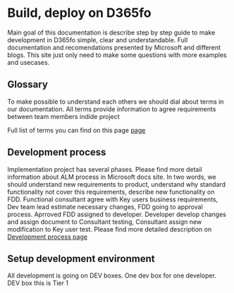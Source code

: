
# Build, deploy on D365fo

Main goal of this documentation is describe step by step guide to make development in D365fo simple, clear and understandable. Full documentation and recomendations presented by Microsoft and different blogs. This site just only need to make some questions with more examples and usecases.

## Glossary

To make possible to understand each others we should dial about terms in our documentation. All terms provide information to agree requirements between team members indide project

Full list of terms you can find on this page [page](/glossary.md)

## Development process

Implementation project has several phases. Please find more detail information about ALM process in Microsoft docs site. In two words, we should understand new requirements to product, understand why standard functionality not cover this requirements, describe new functionality on FDD. Functional consultant agree with Key users business requirements, Dev team lead estimate necessary changes, FDD going to approval process. Aprroved FDD assigned to developer. Developer develop changes and assign document to Consultant testing, Consultant assign new modification to Key user test. Please find more detailed description on  [Development process page](/development-process.md)

## Setup development environment

All development is going on DEV boxes. One dev box for one developer. DEV box this is Tier 1
